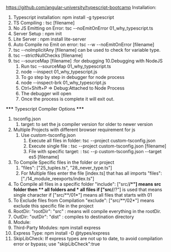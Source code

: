 https://github.com/angular-university/typescript-bootcamp
Installation:

1. Typescript installation: npm install -g typescript
2. TS Compiling : tsc [filename]
3. No JS Emitting on Error: tsc --noEmitOnError 01_why_typescript.ts
4. Server Setup : npm init
5. Lite Server : npm install lite-server
6. Auto Compile no Emit on error: tsc --w --noEmitOnError [filename]
7. tsc --noImplicitAny [filename] can be used to check for variable type.
8. tsc --strictNullChecks [filename]
9. tsc --sourceMap [filename] :for debugging
   10.Debugging with NodeJS
   1. Run tsc --sourceMap 01_why_typescript.ts
   2. node --inspect 01_why_typescript.js
   3. To go step by step in debugger for node process
   4. node --inspect-brk 01_why_typescript.js
   5. Ctrl+Shift+P => Debug:Attached to Node Process
   6. The debugger will open
   7. Once the process is complete it will exit out.

**\*\*\*** Typescript Compiler Options **\*\*\***

1. tsconfig.json
   1. target: to set the js compiler version for older to newer version
2. Multiple Projects with different browser requirement for js
   1. Use custom-tsconfig.json
      1. Execute all files in folder: tsc --project custom-tsconfig.json
      2. Execute single file : tsc --project custom-tsconfig.json [filename]
      3. File with specific target: : tsc --p custom-tsconfig.json --target es5 [filename]
3. To Compile Specific files in the folder or project
   1. "files": ["25_tuples.ts", "28_never_type.ts"]
   2. For Multiple files enter the file [index.ts] that has all imports
      "files": ["./14_module_reexports/index.ts"]
4. To Compile all files in a specific folder
   "include": ["src/**/*"] means src folder then ** all folders and \* all files
   if ["src/**/?"] is used that means single character
   if ["src/**/01*"] means all files that starts with 01
5. To Exclude files from Compilation
   "exclude": ["src/**/02*"] means exclude this specific file in the project
6. RootDir: "rootDir": "src" : means will compile everything in the rootDir.
7. OutDir: "outDir": "dist" : compiles to destination directory
8. Module:
9. Third-Party Modules: npm install express
10. Express Type: npm install -D @types/express
11. SkipLibCheck: If express types are not up to date, to avoid compilation error
    or bypass; use "skipLibCheck":true
